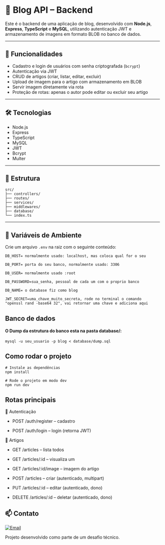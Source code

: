 # 📰 Blog API – Backend

Este é o backend de uma aplicação de blog, desenvolvido com **Node.js**, **Express**, **TypeScript** e **MySQL**, utilizando autenticação JWT e armazenamento de imagens em formato BLOB no banco de dados.

---

## 🚀 Funcionalidades

- Cadastro e login de usuários com senha criptografada (`bcrypt`)
- Autenticação via JWT
- CRUD de artigos (criar, listar, editar, excluir)
- Upload de imagem para o artigo com armazenamento em BLOB
- Servir imagem diretamente via rota
- Proteção de rotas: apenas o autor pode editar ou excluir seu artigo

---

## 🛠️ Tecnologias

- Node.js
- Express
- TypeScript
- MySQL
- JWT
- Bcrypt
- Multer

---

## 📁 Estrutura
```
src/
├── controllers/
├── routes/
├── services/
├── middlewares/
├── database/
└── index.ts
```
---

## 🔐 Variáveis de Ambiente

Crie um arquivo `.env` na raiz com o seguinte conteúdo:

```env
DB_HOST= normalmente usado: localhost, mas coloca qual for o seu

DB_PORT= porta do seu banco, normalmente usado: 3306

DB_USER= normalmente usado :root

DB_PASSWORD=sua_senha, pessoal de cada um com o proprio banco

DB_NAME= o database fiz como blog

JWT_SECRET=uma_chave_muito_secreta, rode no terminal o comando "openssl rand -base64 32", vai retornar uma chave e adiciona aqui
```

## Banco de dados
#### O Dump da estrutura do banco esta na pasta database/:
```
mysql -u seu_usuario -p blog < database/dump.sql
```

## Como rodar o projeto
```
# Instale as dependências
npm install

# Rode o projeto em modo dev
npm run dev
```

## Rotas principais

🔐 Autenticação
- POST /auth/register – cadastro

- POST /auth/login – login (retorna JWT)

📝 Artigos
- GET /articles – lista todos

- GET /articles/:id – visualiza um

- GET /articles/:id/image – imagem do artigo

- POST /articles – criar (autenticado, multipart)

- PUT /articles/:id – editar (autenticado, dono)

- DELETE /articles/:id – deletar (autenticado, dono)

## 📫 Contato

[![Email](https://img.shields.io/badge/Email-Enviar_Email-blue?style=for-the-badge&logo=gmail)](mailto:joaovra@gmail.com)

Projeto desenvolvido como parte de um desafio técnico.

